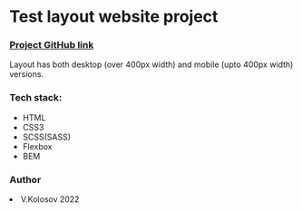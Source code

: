   <html>
    <h1>Test layout website project</h2>
    <h3><a href="https://github.com/ichmen/Project-1">Project GitHub link </a></h3>
   <p> Layout has both desktop (over 400px width) and mobile (upto 400px width) versions.</p> 
<h3>Tech stack:</h3>
    <ul>
      <li>HTML</li>
      <li>CSS3</li>
      <li>SCSS(SASS)</li>
      <li>Flexbox</li>
      <li>BEM</li>
    </ul>
    <h3>Author</h3>
     <li> V.Kolosov 2022 </li>
 </html>

